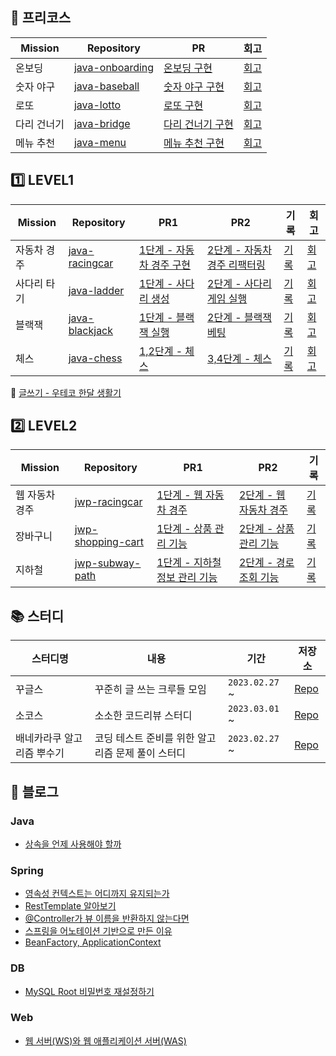 ## 🍏 프리코스

| Mission | Repository                                                      | PR                                                                          | 회고                                     |
|---------|-----------------------------------------------------------------|-----------------------------------------------------------------------------|----------------------------------------|
| 온보딩     | [java-onboarding](https://github.com/woo-chang/java-onboarding) | [온보딩 구현](https://github.com/woowacourse-precourse/java-onboarding/pull/373) | [회고](https://woo-chang.tistory.com/49) |
| 숫자 야구   | [java-baseball](https://github.com/woo-chang/java-baseball)     | [숫자 야구 구현](https://github.com/woowacourse-precourse/java-baseball/pull/389) | [회고](https://woo-chang.tistory.com/50) |
| 로또      | [java-lotto](https://github.com/woo-chang/java-lotto)           | [로또 구현](https://github.com/woowacourse-precourse/java-lotto/pull/158)       | [회고](https://woo-chang.tistory.com/51) |
| 다리 건너기  | [java-bridge](https://github.com/woo-chang/java-bridge)         | [다리 건너기 구현](https://github.com/woowacourse-precourse/java-bridge/pull/466)  | [회고](https://woo-chang.tistory.com/52) |
| 메뉴 추천   | [java-menu](https://github.com/woo-chang/java-menu)             | [메뉴 추천 구현](https://github.com/woowacourse-precourse/java-menu/pull/155)     | [회고](https://woo-chang.tistory.com/61) |

## 1️⃣ LEVEL1

| Mission | Repository                                                    | PR1                                                                       | PR2                                                                         | 기록                                                                | 회고                                     |
|---------|---------------------------------------------------------------|---------------------------------------------------------------------------|-----------------------------------------------------------------------------|-------------------------------------------------------------------|----------------------------------------|
| 자동차 경주  | [java-racingcar](https://github.com/woo-chang/java-racingcar) | [1단계 - 자동차 경주 구현](https://github.com/woowacourse/java-racingcar/pull/504) | [2단계 - 자동차 경주 리팩터링](https://github.com/woowacourse/java-racingcar/pull/567) | [기록](https://github.com/woo-chang/WIL/tree/main/LEVEL1/racingcar) | [회고](https://woo-chang.tistory.com/63) |
| 사다리 타기  | [java-ladder](https://github.com/woo-chang/java-ladder)       | [1단계 - 사다리 생성](https://github.com/woowacourse/java-ladder/pull/70)        | [2단계 - 사다리 게임 실행](https://github.com/woowacourse/java-ladder/pull/205)      | [기록](https://github.com/woo-chang/WIL/tree/main/LEVEL1/ladder)    | [회고](https://woo-chang.tistory.com/64) |
| 블랙잭     | [java-blackjack](https://github.com/woo-chang/java-blackjack) | [1단계 - 블랙잭 실행](https://github.com/woowacourse/java-blackjack/pull/443)    | [2단계 - 블랙잭 베팅](https://github.com/woowacourse/java-blackjack/pull/494)      | [기록](https://github.com/woo-chang/WIL/tree/main/LEVEL1/blackjack) | [회고](https://woo-chang.tistory.com/68) |
| 체스      | [java-chess](https://github.com/woo-chang/java-chess)         | [1,2단계 - 체스](https://github.com/woowacourse/java-chess/pull/488)          | [3,4단계 - 체스](https://github.com/woowacourse/java-chess/pull/548)            | [기록](https://github.com/woo-chang/WIL/tree/main/LEVEL1/chess)     | [회고](https://woo-chang.tistory.com/69) |

🦋 [글쓰기 - 우테코 한달 생활기](https://github.com/woo-chang/woowa-writing-5)

## 2️⃣ LEVEL2

| Mission  | Repository                                                          | PR1                                                                          | PR2                                                                         | 기록                                                                |
|----------|---------------------------------------------------------------------|------------------------------------------------------------------------------|-----------------------------------------------------------------------------|-------------------------------------------------------------------|
| 웹 자동차 경주 | [jwp-racingcar](https://github.com/woo-chang/jwp-racingcar)         | [1단계 - 웹 자동차 경주](https://github.com/woowacourse/jwp-racingcar/pull/45)       | [2단계 - 웹 자동차 경주](https://github.com/woowacourse/jwp-racingcar/pull/168)     | [기록](https://github.com/woo-chang/WIL/tree/main/LEVEL2/racingcar) |
| 장바구니     | [jwp-shopping-cart](https://github.com/woo-chang/jwp-shopping-cart) | [1단계 - 상품 관리 기능](https://github.com/woowacourse/jwp-shopping-cart/pull/221)  | [2단계 - 상품 관리 기능](https://github.com/woowacourse/jwp-shopping-cart/pull/272) | [기록]()                                                            |
| 지하철      | [jwp-subway-path](https://github.com/woo-chang/jwp-subway-path)     | [1단계 - 지하철 정보 관리 기능](https://github.com/woowacourse/jwp-subway-path/pull/14) | [2단계 - 경로 조회 기능]()                                                          | [기록]()                                                            |

## 📚 스터디

| 스터디명           | 내용                           | 기간             | 저장소                                                                        |
|----------------|------------------------------|----------------|----------------------------------------------------------------------------|
| 꾸글스            | 꾸준히 글 쓰는 크루들 모임              | `2023.02.27` ~ | [Repo](https://github.com/woowacourse-study/Gugles)                        |
| 소코스            | 소소한 코드리뷰 스터디                 | `2023.03.01` ~ | [Repo](https://github.com/orgs/woowacourse-code-review-study/repositories) |
| 배네카라쿠 알고리즘 뿌수기 | 코딩 테스트 준비를 위한 알고리즘 문제 풀이 스터디 | `2023.02.27` ~ | [Repo](https://github.com/woowacourse-study/BREAK_BNKLC_ALG)               |

## 📝 블로그

### Java

- [상속을 언제 사용해야 할까](https://woo-chang.tistory.com/67)

### Spring

- [영속성 컨텍스트는 어디까지 유지되는가](https://woo-chang.tistory.com/65)
- [RestTemplate 알아보기](https://woo-chang.tistory.com/71)
- [@Controller가 뷰 이름을 반환하지 않는다면](https://woo-chang.tistory.com/72)
- [스프링을 어노테이션 기반으로 만든 이유](https://woo-chang.tistory.com/73)
- [BeanFactory, ApplicationContext](https://woo-chang.tistory.com/74)

### DB

- [MySQL Root 비밀번호 재설정하기](https://woo-chang.tistory.com/66)

### Web

- [웹 서버(WS)와 웹 애플리케이션 서버(WAS)](https://woo-chang.tistory.com/70)

